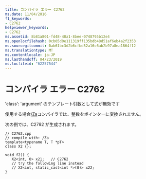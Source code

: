 ```yaml
---
title: コンパイラ エラー C2762
ms.date: 11/04/2016
f1_keywords:
- C2762
helpviewer_keywords:
- C2762
ms.assetid: 8b81a801-fd48-40a1-8bee-0748795b12e4
ms.openlocfilehash: 0cb05d0e111319ff135bdb48d51af6eb4a2f2353
ms.sourcegitcommit: 0ab61bc3d2b6cfbd52a16c6ab2b97a8ea1864f12
ms.translationtype: MT
ms.contentlocale: ja-JP
ms.lasthandoff: 04/23/2019
ms.locfileid: "62257544"
---
```

# <a name="compiler-error-c2762"></a>コンパイラ エラー C2762

'class': 'argument' のテンプレート引数として式が無効です

使用する場合[/Za](../../build/reference/za-ze-disable-language-extensions.md)コンパイラでは、整数をポインターに変換されません。

次の例では、C2762 が生成されます。

```
// C2762.cpp
// compile with: /Za
template<typename T, T *pT>
class X2 {};

void f2() {
   X2<int, 0> x21;   // C2762
   // try the following line instead
   // X2<int, static_cast<int *>(0)> x22;
}
```